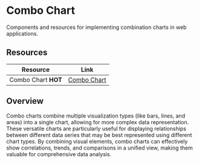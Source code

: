 # Combo Chart

Components and resources for implementing combination charts in web applications.

## Resources

| Resource | Link |
|---|---|
| Combo Chart **HOT** | [Combo Chart](https://tremor.so/docs/visualizations/combo-chart) |

## Overview

Combo charts combine multiple visualization types (like bars, lines, and areas) into a single chart, allowing for more complex data representation. These versatile charts are particularly useful for displaying relationships between different data series that may be best represented using different chart types. By combining visual elements, combo charts can effectively show correlations, trends, and comparisons in a unified view, making them valuable for comprehensive data analysis. 